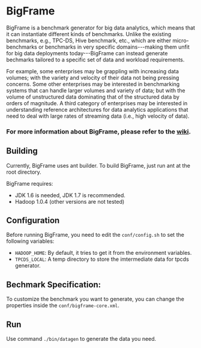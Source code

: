 BigFrame
========

BigFrame is a benchmark generator for big data analytics, which means that it can instantiate different kinds of benchmarks.
Unlike the existing benchmarks, e.g., TPC-DS, Hive benchmark, etc., which are either micro-benchmarks or benchmarks in 
very specific domains---making them unfit for big data deployments today---BigFrame can instead generate 
bechmarks tailored to a specific set of data and workload requirements.
 
For example, some enterprises may be grappling with increasing data volumes; with the variety and velocity of their 
data not being pressing concerns. Some other enterprises may be interested in benchmarking systems that can handle 
larger volumes and variety of data; but with the volume of unstructured data dominating that of the structured data 
by orders of magnitude. A third category of enterprises may be interested in understanding reference architectures 
for data analytics applications that need to deal with large rates of streaming data (i.e., high velocity of data).

### For more information about BigFrame, please refer to the [wiki](https://github.com/bigframeteam/BigFrame/wiki).

Building
--------

Currently, BigFrame uses ant builder. To build BigFrame, just run ant at the root directory.  

BigFrame requires:
* JDK 1.6 is needed, JDK 1.7 is recommended.
* Hadoop 1.0.4 (other versions are not tested)


Configuration
--------

Before running BigFrame, you need to edit the `conf/config.sh` to set the following variables:
* `HADOOP_HOME`: By default, it tries to get it from the environment variables.
* `TPCDS_LOCAL`: A temp directory to store the imtermediate data for tpcds generator. 

Bechmark Specification:
--------
To customize the benchmark you want to generate, you can change the properties inside the `conf/bigframe-core.xml`.


Run
--------
Use command `./bin/datagen` to generate the data you need.
